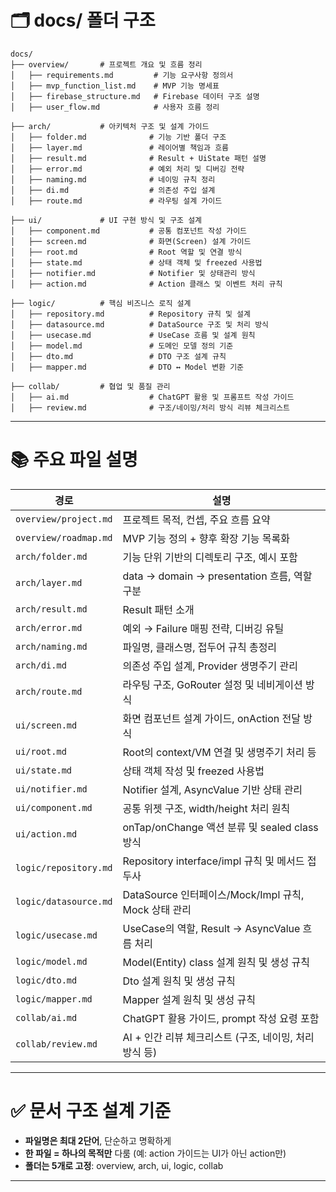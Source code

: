 # 🗂️️ docs/ 폴더 구조

```
docs/
├── overview/       # 프로젝트 개요 및 흐름 정리
│   ├── requirements.md         # 기능 요구사항 정의서
│   ├── mvp_function_list.md    # MVP 기능 명세표
│   ├── firebase_structure.md   # Firebase 데이터 구조 설명
│   ├── user_flow.md            # 사용자 흐름 정리

├── arch/           # 아키텍처 구조 및 설계 가이드
│   ├── folder.md              # 기능 기반 폴더 구조
│   ├── layer.md               # 레이어별 책임과 흐름
│   ├── result.md              # Result + UiState 패턴 설명
│   ├── error.md               # 예외 처리 및 디버깅 전략
│   ├── naming.md              # 네이밍 규칙 정리
│   ├── di.md                  # 의존성 주입 설계
│   ├── route.md               # 라우팅 설계 가이드

├── ui/             # UI 구현 방식 및 구조 설계
│   ├── component.md           # 공통 컴포넌트 작성 가이드
│   ├── screen.md              # 화면(Screen) 설계 가이드
│   ├── root.md                # Root 역할 및 연결 방식
│   ├── state.md               # 상태 객체 및 freezed 사용법
│   ├── notifier.md            # Notifier 및 상태관리 방식
│   ├── action.md              # Action 클래스 및 이벤트 처리 규칙

├── logic/          # 핵심 비즈니스 로직 설계
│   ├── repository.md          # Repository 규칙 및 설계
│   ├── datasource.md          # DataSource 구조 및 처리 방식
│   ├── usecase.md             # UseCase 흐름 및 설계 원칙
│   ├── model.md               # 도메인 모델 정의 기준
│   ├── dto.md                 # DTO 구조 설계 규칙
│   ├── mapper.md              # DTO ↔ Model 변환 기준

├── collab/         # 협업 및 품질 관리
│   ├── ai.md                  # ChatGPT 활용 및 프롬프트 작성 가이드
│   ├── review.md              # 구조/네이밍/처리 방식 리뷰 체크리스트

```

---

# 📚 주요 파일 설명

| 경로                    | 설명                                     |
|-----------------------|----------------------------------------|
| `overview/project.md` | 프로젝트 목적, 컨셉, 주요 흐름 요약                  |
| `overview/roadmap.md` | MVP 기능 정의 + 향후 확장 기능 목록화               |
| `arch/folder.md`      | 기능 단위 기반의 디렉토리 구조, 예시 포함               |
| `arch/layer.md`       | data → domain → presentation 흐름, 역할 구분 |
| `arch/result.md`      | Result 패턴 소개                           |
| `arch/error.md`       | 예외 → Failure 매핑 전략, 디버깅 유틸             |
| `arch/naming.md`      | 파일명, 클래스명, 접두어 규칙 총정리                  |
| `arch/di.md`          | 의존성 주입 설계, Provider 생명주기 관리            |
| `arch/route.md`       | 라우팅 구조, GoRouter 설정 및 네비게이션 방식        |
| `ui/screen.md`        | 화면 컴포넌트 설계 가이드, onAction 전달 방식         |
| `ui/root.md`          | Root의 context/VM 연결 및 생명주기 처리 등        |
| `ui/state.md`         | 상태 객체 작성 및 freezed 사용법               |
| `ui/notifier.md`      | Notifier 설계, AsyncValue 기반 상태 관리       |
| `ui/component.md`     | 공통 위젯 구조, width/height 처리 원칙           |
| `ui/action.md`        | onTap/onChange 액션 분류 및 sealed class 방식 |
| `logic/repository.md` | Repository interface/impl 규칙 및 메서드 접두사 |
| `logic/datasource.md` | DataSource 인터페이스/Mock/Impl 규칙, Mock 상태 관리 |
| `logic/usecase.md`    | UseCase의 역할, Result → AsyncValue 흐름 처리    |
| `logic/model.md`      | Model(Entity) class 설계 원칙 및 생성 규칙      |
| `logic/dto.md`        | Dto 설계 원칙 및 생성 규칙                      |
| `logic/mapper.md`     | Mapper 설계 원칙 및 생성 규칙                   |
| `collab/ai.md`        | ChatGPT 활용 가이드, prompt 작성 요령 포함        |
| `collab/review.md`    | AI + 인간 리뷰 체크리스트 (구조, 네이밍, 처리 방식 등)    |

---

# ✅ 문서 구조 설계 기준

- **파일명은 최대 2단어**, 단순하고 명확하게
- **한 파일 = 하나의 목적만** 다룸 (예: action 가이드는 UI가 아닌 action만)
- **폴더는 5개로 고정**: overview, arch, ui, logic, collab

---
